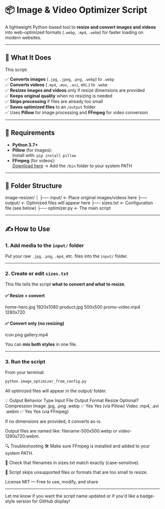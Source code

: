 # 📦 Image & Video Optimizer Script

A lightweight Python-based tool to **resize and convert images and videos** into web-optimized formats (`.webp`, `.mp4`, `.webm`) for faster loading on modern websites.

---

## 🚀 What It Does

This script:

✅ **Converts images** (`.jpg`, `.jpeg`, `.png`, `.webp`) to `.webp`  
✅ **Converts videos** (`.mp4`, `.mov`, `.avi`, etc.) to `.webm`  
✅ **Resizes images and videos** only if resize dimensions are provided  
✅ **Keeps original quality** when no resizing is needed  
✅ **Skips processing** if files are already too small  
✅ **Saves optimized files** to an `/output` folder  
✅ Uses **Pillow** for image processing and **FFmpeg** for video conversion

---

## 🧰 Requirements

- **Python 3.7+**
- **Pillow** (for images):  
  Install with: `pip install pillow`
- **FFmpeg** (for videos):  
  [Download here](https://www.gyan.dev/ffmpeg/builds/) → Add the `/bin` folder to your system PATH

---

## 📁 Folder Structure

image-resizer/
│
├── input/ ← Place original images/videos here
├── output/ ← Optimized files will appear here
├── sizes.txt ← Configuration file (see below)
├── optimizer.py ← The main script


---

## ✍️ How to Use

### 1. Add media to the `input/` folder

Put your raw `.jpg`, `.png`, `.mp4`, etc. files into the `input/` folder.

---

### 2. Create or edit `sizes.txt`

This file tells the script **what to convert and what to resize**.

#### ✅ Resize + convert

home-hero.jpg 1920x1080
product.jpg 500x500
promo-video.mp4 1280x720

#### ✅ Convert only (no resizing)

icon.png
gallery.mp4


You can **mix both styles** in one file.

---

### 3. Run the script

From your terminal:

```bash
python image_optimizer_from_config.py
```

All optimized files will appear in the output/ folder.

💡 Output Behavior
Type	Input File	Output Format	Resize Optional?	Compression
Image	.jpg, .png	.webp	✅ Yes	Yes (via Pillow)
Video	.mp4, .avi	.webm	✅ Yes	Yes (via FFmpeg)

If no dimensions are provided, it converts as-is.

Output files are named like: filename-500x500.webp or video-1280x720.webm.

🔍 Troubleshooting
🛠 Make sure FFmpeg is installed and added to your system PATH.

🧪 Check that filenames in sizes.txt match exactly (case-sensitive).

🧼 Script skips unsupported files or formats that are too small to resize.

 License
MIT — Free to use, modify, and share


---

Let me know if you want the script name updated or if you'd like a badge-style version for GitHub display!
